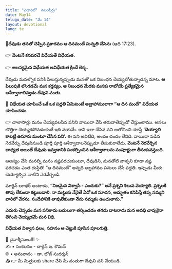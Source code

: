 ```yaml
---
title: "ఎడారిలో  సెలయేర్లు"
date: May14
telugu_date: "మే 14"
layout: devotional
lang: te
---
```



**📖దేవుడు తనతో చెప్పిన ప్రకారము ఆ దినమందే సున్నతి చేసెను**
(ఆది 17:23).

👉 **వెంటనే కనపరచే విధేయతే విధేయత.**

👉 **ఆలస్యమైన విధేయత అవిధేయత క్రిందే లెక్క.**

 దేవుడు మనల్నొక పనికి పిలుస్తున్నప్పుడు మనతో ఒక నిబంధన చెయ్యబోతున్నాడన్న మాట. **ఆ పిలుపుకి లొంగడమే మన కర్తవ్యం. ఆ నిబంధన మేరకు మనకు రాబోయే ప్రత్యేకమైన ఆశీర్వాదాలివ్వడం దేవుని వంతు.**

🔺 **విధేయత చూపించే ఒకే ఒక పద్దతి ఏమిటంటే అబ్రాహాములాగా “ఆ దిన మందే” విధేయత చూపించడం.**

👉 చాలాసార్లు మనం చెయ్యవలసిన పనిని వాయిదా వేసి తరువాతెప్పుడో చేస్తుంటాము. అసలు బొత్తిగా చెయ్యకపోవడంకంటే ఇది నయమే. కాని ఇలా చేసిన పని ఆలోచించి చూస్తే **‘చెయ్యాలి కాబట్టి ఉసూరు మంటూ చేసిన పని’.** ఈ పని అవిటిది, అందం చందం లేనిది. వాయిదా పడిన నెరవేర్పు దేవునినుండి పూర్తి పూర్తి ఆశీర్వాదాలనెప్పుడూ తీసుకురాలేదు. **వెంటనే నెరవేర్చిన బాధ్యత అయితే దేవుడు ఇవ్వడానికి సంకల్పించిన ఆశీర్వాదాలను సంపూర్ణంగా తీసుకువస్తుంది.** 

ఆలస్యం చేసి మనల్ని మనం నష్టపరచుకుంటూ, దేవుడిని, మనతోటి వాళ్ళని కూడా నష్ట పరచడం ఎంత దుస్థితి! “ఆ దినమందే” అన్నది అబ్రహాము పనులు చేసే పధ్ధతి. ఇప్పుడు మీరు చెయ్యాల్సిన వాటిని నెరవేర్చండి.

మార్టిన్ లూథర్ అంటాడు, **“నిజమైన విశ్వాసి -  ఎందుకు?” అనే ప్రశ్నని శిలువ వెయ్యాలి. ప్రశ్నలకి తావు లేకుండా కట్టుబడాలి. నా మట్టుకు నేనైతే ఏదో ఒక సూచన, అద్భుతం కనిపిస్తే తప్ప నమ్మని వారిలో చేరను. సందేహానికి తావులేకుండా నేను నమ్మకం ఉంచుతాను.”**

**ఎదురు చెప్పడం మన పనికాదు బదులుగా తర్కించడం తగదు దాటరాదు మన అవధి చావుకైనా తెగించి చెయ్యడమే మన విధి.**

**విధేయత విశ్వాస ఫలం, సహనం ఆ చెట్టుకి పూసిన పూలగుత్తి.**


<div class="blessing">🙏 <span class="bless-text">దైవాశ్శీసులు!!!</span> ✨</div>

<div class="credit">✍️ <span class="credit-text">▪ సంకలనం - చార్లెస్ ఇ. కౌమన్</span></div>
<div class="credit">🌐 <span class="credit-text">▪ అనువాదం - డా. జోబ్ సుదర్శన్</span></div>


<div class="share">📤 👉 <span class="share-text">మీ మిత్రులకు share చేసి మీ వంతుగా దేవుని పని చేయండి.</span></div>

